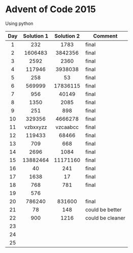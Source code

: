 # Advent of Code 2015
Using python

| Day | Solution 1 | Solution 2 | Comment |
| :-: | :--------: | :--------: | ------- |
| 1 | 232 | 1783 | final |
| 2 | 1606483 | 3842356 | final |
| 3 | 2592 | 2360 | final |
| 4 | 117946 | 3938038 | final |
| 5 | 258 | 53 | final |
| 6 | 569999 | 17836115 | final |
| 7 | 956 | 40149 | final |
| 8 | 1350 | 2085 | final |
| 9 | 251 | 898 | final |
| 10 | 329356 | 4666278 | final |
| 11 | vzbxxyzz | vzcaabcc | final |
| 12 | 119433 | 68466 | final |
| 13 | 709 | 668 | final |
| 14 | 2696 | 1084 | final |
| 15 | 13882464 | 11171160 | final |
| 16 | 40 | 241 | final |
| 17 | 1638 | 17 | final |
| 18 | 768 | 781 | final |
| 19 | 576 |  |  |
| 20 | 786240 | 831600 | final |
| 21 | 78 | 148 | could be better |
| 22 | 900 | 1216 | could be cleaner |
| 23 |  |  |  |
| 24 |  |  |  |
| 25 |  |  |  |
